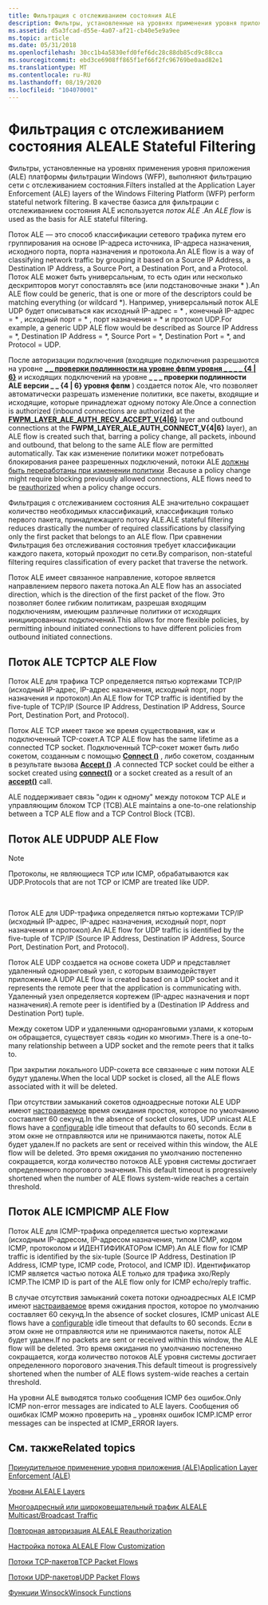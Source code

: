 ```yaml
---
title: Фильтрация с отслеживанием состояния ALE
description: Фильтры, установленные на уровнях применения уровня приложения (ALE) платформы фильтрации Windows (WFP), выполняют фильтрацию сети с отслеживанием состояния.
ms.assetid: d5a3fcad-d55e-4a07-af21-cb40e5e9a9ee
ms.topic: article
ms.date: 05/31/2018
ms.openlocfilehash: 30cc1b4a5830efd0fef6dc28c88db85cd9c88cca
ms.sourcegitcommit: ebd3ce6908ff865f1ef66f2fc96769be0aad82e1
ms.translationtype: MT
ms.contentlocale: ru-RU
ms.lasthandoff: 08/19/2020
ms.locfileid: "104070001"
---
```

# <a name="ale-stateful-filtering"></a><span data-ttu-id="73be1-103">Фильтрация с отслеживанием состояния ALE</span><span class="sxs-lookup"><span data-stu-id="73be1-103">ALE Stateful Filtering</span></span>

<span data-ttu-id="73be1-104">Фильтры, установленные на уровнях применения уровня приложения (ALE) платформы фильтрации Windows (WFP), выполняют фильтрацию сети с отслеживанием состояния.</span><span class="sxs-lookup"><span data-stu-id="73be1-104">Filters installed at the Application Layer Enforcement (ALE) layers of the Windows Filtering Platform (WFP) perform stateful network filtering.</span></span> <span data-ttu-id="73be1-105">В качестве базиса для фильтрации с отслеживанием состояния ALE используется *поток ALE* .</span><span class="sxs-lookup"><span data-stu-id="73be1-105">An *ALE flow* is used as the basis for ALE stateful filtering.</span></span>

<span data-ttu-id="73be1-106">Поток ALE — это способ классификации сетевого трафика путем его группирования на основе IP-адреса источника, IP-адреса назначения, исходного порта, порта назначения и протокола.</span><span class="sxs-lookup"><span data-stu-id="73be1-106">An ALE flow is a way of classifying network traffic by grouping it based on a Source IP Address, a Destination IP Address, a Source Port, a Destination Port, and a Protocol.</span></span> <span data-ttu-id="73be1-107">Поток ALE может быть универсальным, то есть один или несколько дескрипторов могут сопоставлять все (или подстановочные знаки \* ).</span><span class="sxs-lookup"><span data-stu-id="73be1-107">An ALE flow could be generic, that is one or more of the descriptors could be matching everything (or wildcard \*).</span></span> <span data-ttu-id="73be1-108">Например, универсальный поток ALE UDP будет описываться как исходный IP-адрес = \* , конечный IP-адрес = \* , исходный порт = \* , порт назначения = \* и протокол UDP.</span><span class="sxs-lookup"><span data-stu-id="73be1-108">For example, a generic UDP ALE flow would be described as Source IP Address = \*, Destination IP Address = \*, Source Port = \*, Destination Port = \*, and Protocol = UDP.</span></span>

<span data-ttu-id="73be1-109">После авторизации подключения (входящие подключения разрешаются на уровне [**\_ \_ проверки подлинности на уровне фвпм уровня \_ \_ \_ \_ {4 \| 6}**](management-filtering-layer-identifiers-.md) и исходящих подключений на уровне **\_ \_ \_ проверки подлинности ALE версии \_ \_ {4 \| 6} уровня фвпм** ) создается поток Ale, что позволяет автоматически разрешать изменение политики, все пакеты, входящие и исходящие, которые принадлежат одному потоку Ale.</span><span class="sxs-lookup"><span data-stu-id="73be1-109">Once a connection is authorized (inbound connections are authorized at the [**FWPM\_LAYER\_ALE\_AUTH\_RECV\_ACCEPT\_V{4\|6}**](management-filtering-layer-identifiers-.md) layer and outbound connections at the **FWPM\_LAYER\_ALE\_AUTH\_CONNECT\_V{4\|6}** layer), an ALE flow is created such that, barring a policy change, all packets, inbound and outbound, that belong to the same ALE flow are permitted automatically.</span></span> <span data-ttu-id="73be1-110">Так как изменение политики может потребовать блокирования ранее разрешенных подключений, потоки ALE [должны быть переработаны при изменении политики](ale-re-authorization.md) .</span><span class="sxs-lookup"><span data-stu-id="73be1-110">Because a policy change might require blocking previously allowed connections, ALE flows need to be [reauthorized](ale-re-authorization.md) when a policy change occurs.</span></span>

<span data-ttu-id="73be1-111">Фильтрация с отслеживанием состояния ALE значительно сокращает количество необходимых классификаций, классификация только первого пакета, принадлежащего потоку ALE.</span><span class="sxs-lookup"><span data-stu-id="73be1-111">ALE stateful filtering reduces drastically the number of required classifications by classifying only the first packet that belongs to an ALE flow.</span></span> <span data-ttu-id="73be1-112">При сравнении Фильтрация без отслеживания состояния требует классификации каждого пакета, который проходит по сети.</span><span class="sxs-lookup"><span data-stu-id="73be1-112">By comparison, non-stateful filtering requires classification of every packet that traverse the network.</span></span>

<span data-ttu-id="73be1-113">Поток ALE имеет связанное направление, которое является направлением первого пакета потока.</span><span class="sxs-lookup"><span data-stu-id="73be1-113">An ALE flow has an associated direction, which is the direction of the first packet of the flow.</span></span> <span data-ttu-id="73be1-114">Это позволяет более гибким политикам, разрешая входящим подключениям, имеющим различные политики от исходящих инициированных подключений.</span><span class="sxs-lookup"><span data-stu-id="73be1-114">This allows for more flexible policies, by permitting inbound initiated connections to have different policies from outbound initiated connections.</span></span>

## <a name="tcp-ale-flow"></a><span data-ttu-id="73be1-115">Поток ALE TCP</span><span class="sxs-lookup"><span data-stu-id="73be1-115">TCP ALE Flow</span></span>

<span data-ttu-id="73be1-116">Поток ALE для трафика TCP определяется пятью кортежами TCP/IP (исходный IP-адрес, IP-адрес назначения, исходный порт, порт назначения и протокол).</span><span class="sxs-lookup"><span data-stu-id="73be1-116">An ALE flow for TCP traffic is identified by the five-tuple of TCP/IP (Source IP Address, Destination IP Address, Source Port, Destination Port, and Protocol).</span></span>

<span data-ttu-id="73be1-117">Поток ALE TCP имеет такое же время существования, как и подключенный TCP-сокет.</span><span class="sxs-lookup"><span data-stu-id="73be1-117">A TCP ALE flow has the same lifetime as a connected TCP socket.</span></span> <span data-ttu-id="73be1-118">Подключенный TCP-сокет может быть либо сокетом, созданным с помощью [**Connect ()**](/windows/desktop/api/winsock2/nf-winsock2-connect) , либо сокетом, созданным в результате вызова [**Accept ()**](/windows/desktop/api/winsock2/nf-winsock2-accept) .</span><span class="sxs-lookup"><span data-stu-id="73be1-118">A connected TCP socket could be either a socket created using [**connect()**](/windows/desktop/api/winsock2/nf-winsock2-connect) or a socket created as a result of an [**accept()**](/windows/desktop/api/winsock2/nf-winsock2-accept) call.</span></span>

<span data-ttu-id="73be1-119">ALE поддерживает связь "один к одному" между потоком TCP ALE и управляющим блоком TCP (TCB).</span><span class="sxs-lookup"><span data-stu-id="73be1-119">ALE maintains a one-to-one relationship between a TCP ALE flow and a TCP Control Block (TCB).</span></span>

## <a name="udp-ale-flow"></a><span data-ttu-id="73be1-120">Поток ALE UDP</span><span class="sxs-lookup"><span data-stu-id="73be1-120">UDP ALE Flow</span></span>

> [!Note]  
> <span data-ttu-id="73be1-121">Протоколы, не являющиеся TCP или ICMP, обрабатываются как UDP.</span><span class="sxs-lookup"><span data-stu-id="73be1-121">Protocols that are not TCP or ICMP are treated like UDP.</span></span>

 

<span data-ttu-id="73be1-122">Поток ALE для UDP-трафика определяется пятью кортежами TCP/IP (исходный IP-адрес, IP-адрес назначения, исходный порт, порт назначения и протокол).</span><span class="sxs-lookup"><span data-stu-id="73be1-122">An ALE flow for UDP traffic is identified by the five-tuple of TCP/IP (Source IP Address, Destination IP Address, Source Port, Destination Port, and Protocol).</span></span>

<span data-ttu-id="73be1-123">Поток ALE UDP создается на основе сокета UDP и представляет удаленный одноранговый узел, с которым взаимодействует приложение.</span><span class="sxs-lookup"><span data-stu-id="73be1-123">A UDP ALE flow is created based on a UDP socket and it represents the remote peer that the application is communicating with.</span></span> <span data-ttu-id="73be1-124">Удаленный узел определяется кортежем (IP-адрес назначения и порт назначения).</span><span class="sxs-lookup"><span data-stu-id="73be1-124">A remote peer is identified by a (Destination IP Address and Destination Port) tuple.</span></span>

<span data-ttu-id="73be1-125">Между сокетом UDP и удаленными одноранговыми узлами, к которым он обращается, существует связь «один ко многим».</span><span class="sxs-lookup"><span data-stu-id="73be1-125">There is a one-to-many relationship between a UDP socket and the remote peers that it talks to.</span></span>

<span data-ttu-id="73be1-126">При закрытии локального UDP-сокета все связанные с ним потоки ALE будут удалены.</span><span class="sxs-lookup"><span data-stu-id="73be1-126">When the local UDP socket is closed, all the ALE flows associated with it will be deleted.</span></span>

<span data-ttu-id="73be1-127">При отсутствии замыканий сокетов одноадресные потоки ALE UDP имеют [настраиваемое](ale-flow-customization.md) время ожидания простоя, которое по умолчанию составляет 60 секунд.</span><span class="sxs-lookup"><span data-stu-id="73be1-127">In the absence of socket closures, UDP unicast ALE flows have a [configurable](ale-flow-customization.md) idle timeout that defaults to 60 seconds.</span></span> <span data-ttu-id="73be1-128">Если в этом окне не отправляются или не принимаются пакеты, поток ALE будет удален.</span><span class="sxs-lookup"><span data-stu-id="73be1-128">If no packets are sent or received within this window, the ALE flow will be deleted.</span></span> <span data-ttu-id="73be1-129">Это время ожидания по умолчанию постепенно сокращается, когда количество потоков ALE уровня системы достигает определенного порогового значения.</span><span class="sxs-lookup"><span data-stu-id="73be1-129">This default timeout is progressively shortened when the number of ALE flows system-wide reaches a certain threshold.</span></span>

## <a name="icmp-ale-flow"></a><span data-ttu-id="73be1-130">Поток ALE ICMP</span><span class="sxs-lookup"><span data-stu-id="73be1-130">ICMP ALE Flow</span></span>

<span data-ttu-id="73be1-131">Поток ALE для ICMP-трафика определяется шестью кортежами (исходным IP-адресом, IP-адресом назначения, типом ICMP, кодом ICMP, протоколом и ИДЕНТИФИКАТОРом ICMP).</span><span class="sxs-lookup"><span data-stu-id="73be1-131">An ALE flow for ICMP traffic is identified by the six-tuple (Source IP Address, Destination IP Address, ICMP type, ICMP code, Protocol, and ICMP ID).</span></span> <span data-ttu-id="73be1-132">Идентификатор ICMP является частью потока ALE только для трафика эхо/Reply ICMP.</span><span class="sxs-lookup"><span data-stu-id="73be1-132">The ICMP ID is part of the ALE flow only for ICMP echo/reply traffic.</span></span>

<span data-ttu-id="73be1-133">В случае отсутствия замыканий сокета потоки одноадресных ALE ICMP имеют [настраиваемое](ale-flow-customization.md) время ожидания простоя, которое по умолчанию составляет 60 секунд.</span><span class="sxs-lookup"><span data-stu-id="73be1-133">In the absence of socket closures, ICMP unicast ALE flows have a [configurable](ale-flow-customization.md) idle timeout that defaults to 60 seconds.</span></span> <span data-ttu-id="73be1-134">Если в этом окне не отправляются или не принимаются пакеты, поток ALE будет удален.</span><span class="sxs-lookup"><span data-stu-id="73be1-134">If no packets are sent or received within this window, the ALE flow will be deleted.</span></span> <span data-ttu-id="73be1-135">Это время ожидания по умолчанию постепенно сокращается, когда количество потоков ALE уровня системы достигает определенного порогового значения.</span><span class="sxs-lookup"><span data-stu-id="73be1-135">This default timeout is progressively shortened when the number of ALE flows system-wide reaches a certain threshold.</span></span>

<span data-ttu-id="73be1-136">На уровни ALE выводятся только сообщения ICMP без ошибок.</span><span class="sxs-lookup"><span data-stu-id="73be1-136">Only ICMP non-error messages are indicated to ALE layers.</span></span> <span data-ttu-id="73be1-137">Сообщения об ошибках ICMP можно проверить на \_ уровнях ошибок ICMP.</span><span class="sxs-lookup"><span data-stu-id="73be1-137">ICMP error messages can be inspected at ICMP\_ERROR layers.</span></span>

## <a name="related-topics"></a><span data-ttu-id="73be1-138">См. также</span><span class="sxs-lookup"><span data-stu-id="73be1-138">Related topics</span></span>

<dl> <dt>

[<span data-ttu-id="73be1-139">Принудительное применение уровня приложения (ALE)</span><span class="sxs-lookup"><span data-stu-id="73be1-139">Application Layer Enforcement (ALE)</span></span>](application-layer-enforcement--ale-.md)
</dt> <dt>

[<span data-ttu-id="73be1-140">Уровни ALE</span><span class="sxs-lookup"><span data-stu-id="73be1-140">ALE Layers</span></span>](ale-layers.md)
</dt> <dt>

[<span data-ttu-id="73be1-141">Многоадресный или широковещательный трафик ALE</span><span class="sxs-lookup"><span data-stu-id="73be1-141">ALE Multicast/Broadcast Traffic</span></span>](ale-multicast-broadcast-traffic.md)
</dt> <dt>

[<span data-ttu-id="73be1-142">Повторная авторизация ALE</span><span class="sxs-lookup"><span data-stu-id="73be1-142">ALE Reauthorization</span></span>](ale-re-authorization.md)
</dt> <dt>

[<span data-ttu-id="73be1-143">Настройка потока ALE</span><span class="sxs-lookup"><span data-stu-id="73be1-143">ALE Flow Customization</span></span>](ale-flow-customization.md)
</dt> <dt>

[<span data-ttu-id="73be1-144">Потоки TCP-пакетов</span><span class="sxs-lookup"><span data-stu-id="73be1-144">TCP Packet Flows</span></span>](tcp-packet-flows.md)
</dt> <dt>

[<span data-ttu-id="73be1-145">Потоки UDP-пакетов</span><span class="sxs-lookup"><span data-stu-id="73be1-145">UDP Packet Flows</span></span>](udp-packet-flows.md)
</dt> <dt>

[<span data-ttu-id="73be1-146">Функции Winsock</span><span class="sxs-lookup"><span data-stu-id="73be1-146">Winsock Functions</span></span>](/windows/desktop/WinSock/winsock-functions)
</dt> </dl>

 

 